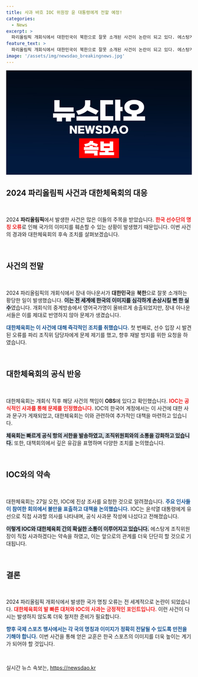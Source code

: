 ```yaml
---
title: 사과 바흐 IOC 위원장 윤 대통령에게 전할 예정!
categories:
  - News
excerpt: >
  파리올림픽 개회식에서 대한민국이 북한으로 잘못 소개된 사건이 논란이 되고 있다. 에스탕게 조직위원장은 직접 사과할 예정이며, IOC도 윤석열 대통령에게 유선으로 공식 사과를 준비 중이다.
feature_text: >
  파리올림픽 개회식에서 대한민국이 북한으로 잘못 소개된 사건이 논란이 되고 있다. 에스탕게 조직위원장은 직접 사과할 예정이며, IOC도 윤석열 대통령에게 유선으로 공식 사과를 준비 중이다.
image: '/assets/img/newsdao_breakingnews.jpg'
---
```


<p><img src="/assets/img/newsdao_breakingnews.jpg" alt="flaretime 속보" /></p>

<h2 data-ke-size="size26">2024 파리올림픽 사건과 대한체육회의 대응</h2>

<p data-ke-size="size16">&nbsp;</p>

<p>2024 <b>파리올림픽</b>에서 발생한 사건은 많은 이들의 주목을 받았습니다. <b><span style="color: #ee2323;">한국 선수단의 명칭 오류</span></b>로 인해 국가의 이미지를 훼손할 수 있는 상황이 발생했기 때문입니다. 이번 사건의 경과와 대한체육회의 후속 조치를 살펴보겠습니다.</p>

<p data-ke-size="size16">&nbsp;</p>

<h2 data-ke-size="size26">사건의 전말</h2>

<p data-ke-size="size16">&nbsp;</p>

<p>2024 파리올림픽의 개회식에서 장내 아나운서가 <b>대한민국</b>을 <b>북한</b>으로 잘못 소개하는 황당한 일이 발생했습니다. <b><span style="background-color: #21538527;">이는 전 세계에 한국의 이미지를 심각하게 손상시킬 뻔 한 실수</span></b>였습니다. 개회식의 중계방송에서 영어국가명이 올바르게 송출되었지만, 장내 아나운서들은 이를 제대로 반영하지 않아 문제가 생겼습니다.</p>

<p><b><span style="color: #1a5490;">대한체육회는 이 사건에 대해 즉각적인 조치를 취했습니다.</span></b> 첫 번째로, 선수 입장 시 발견된 오류를 파리 조직위 담당자에게 문제 제기를 했고, 향후 재발 방지를 위한 요청을 하였습니다. </p>

<p data-ke-size="size16">&nbsp;</p>

<h2 data-ke-size="size26">대한체육회의 공식 반응</h2>

<p data-ke-size="size16">&nbsp;</p>

<p>대한체육회는 개회식 직후 해당 사건의 책임이 <b>OBS</b>에 있다고 확인했습니다. <b><span style="color: #ee2323;">IOC는 공식적인 사과를 통해 문제를 인정했습니다.</span></b> IOC의 한국어 계정에서는 이 사건에 대한 사과 문구가 게재되었고, 대한체육회는 이와 관련하여 추가적인 대책을 마련하고 있습니다.</p>

<p><b><span style="background-color: #21538527;">체육회는 빠르게 공식 항의 서한을 발송하였고, 조직위원회와의 소통을 강화하고 있습니다.</span></b> 또한, 대책회의에서 깊은 유감을 표명하며 다양한 조치를 논의했습니다.</p>

<p data-ke-size="size16">&nbsp;</p>

<h2 data-ke-size="size26">IOC와의 약속</h2>

<p data-ke-size="size16">&nbsp;</p>

<p>대한체육회는 27일 오전, IOC에 진상 조사를 요청한 것으로 알려졌습니다. <b><span style="color: #1a5490;">주요 인사들이 참여한 회의에서 불만을 표출하고 대책을 논의했습니다.</span></b> IOC는 윤석열 대통령에게 유선으로 직접 사과할 의사를 나타내며, 공식 사과문 작성에 나섰다고 전해졌습니다.</p>

<p><b><span style="background-color: #21538527;">이렇게 IOC와 대한체육회 간의 확실한 소통이 이루어지고 있습니다.</span></b> 에스탕게 조직위원장이 직접 사과하겠다는 약속을 하였고, 이는 앞으로의 관계를 더욱 단단히 할 것으로 기대됩니다.</p>

<p data-ke-size="size16">&nbsp;</p>

<h2 data-ke-size="size26">결론</h2>

<p data-ke-size="size16">&nbsp;</p>

<p>2024 파리올림픽 개회식에서 발생한 국가 명칭 오류는 전 세계적으로 논란이 되었습니다. <b><span style="color: #ee2323;">대한체육회의 발 빠른 대처와 IOC의 사과는 긍정적인 포인트입니다.</span></b> 이런 사건이 다시는 발생하지 않도록 더욱 철저한 준비가 필요합니다. </p>

<p><b><span style="color: #1a5490;">향후 국제 스포츠 행사에서는 각 국의 명칭과 이미지가 정확히 전달될 수 있도록 만전을 기해야 합니다.</span></b> 이번 사건을 통해 얻은 교훈은 한국 스포츠의 이미지를 더욱 높이는 계기가 되어야 할 것입니다. </p>

<p data-ke-size="size16">&nbsp;</p>
실시간 뉴스 속보는, <a href="https://newsdao.kr" rel="dofollow">https://newsdao.kr</a>


